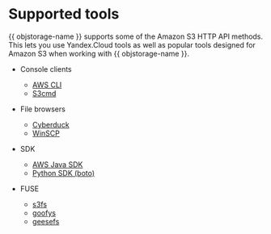 # Supported tools

{{ objstorage-name }} supports some of the Amazon S3 HTTP API methods. This lets you use Yandex.Cloud tools as well as popular tools designed for Amazon S3 when working with {{ objstorage-name }}.

- Console clients
    - [AWS CLI](aws-cli.md)
    - [S3cmd](s3cmd.md)

- File browsers
    - [Cyberduck](cyberduck.md)
    - [WinSCP](winscp.md)

- SDK
    - [AWS Java SDK](aws-sdk-java.md)
    - [Python SDK (boto)](boto.md)

- FUSE
    - [s3fs](s3fs.md)
    - [goofys](goofys.md)
    - [geesefs](https://github.com/yandex-cloud/geesefs)
